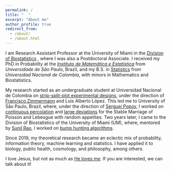 ```yaml
---
permalink: /
title: "  "
excerpt: "About me"
author_profile: true
redirect_from: 
  - /about/
  - /about.html
---
```


I am Research Assistant Professor at the University of Miami in the [Division of Biostatistics](https://www.publichealth.med.miami.edu/divisions/biostatistics/) , where I was also a Postdoctoral Associate. I received my PhD in Probability at the [_Instituto de Matemática e Estatística_](https://www.ime.usp.br/en/home/) from _Universidade de São Paulo_, Brazil, and my B.S. in [Statistics](http://ciencias.bogota.unal.edu.co/departamentos/departamento-de-estadistica/inicio/) from _Universidad Nacional de Colombia_, with minors in Mathematics and Biostatistics. 

My research started as an undergraduate student at Universidad Nacional de Colombia on [strip-split-plot experimental designs](https://biometria.ufla.br/index.php/BBJ/article/view/141), under the direction of [Francisco Zimmermann](https://independent.academia.edu/FranciscoZimmermann) and Luis Alberto López. This led me to University of São Paulo, Brazil, where, under the direction of [Serguei Popov](https://www.fc.up.pt/pessoas/serguei.popov/), I worked on [continuous percolation](https://doi.org/10.1080/17442508.2011.651215) and [large deviations](https://doi.org/10.1007/s10959-010-0304-9) for the Stable Marriage of Poisson and Lebesgue with random appetites. Two years later, I came to the Division of Biostatistics of the University of Miami (UM), where, mentored by [Sunil Rao](https://www.jsunilrao.com/), I worked on [bump hunting algorithms](https://doi.org/10.1007/978-3-319-41573-4_16). 

Since 2019, my theoretical research became an eclectic mix of probability, information theory, machine learning and statistics. I have applied it to biology, public health, cosmology, and philosophy, among others.

I love Jesus, but not as much as [He loves me](https://www.biblegateway.com/passage/?search=John%203%3A16&version=NIV). If you are interested, we can talk about it!
